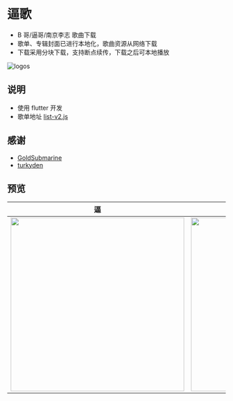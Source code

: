 # 逼歌

- B 哥/逼哥/南京李志 歌曲下载
- 歌单、专辑封面已进行本地化，歌曲资源从网络下载
- 下载采用分块下载，支持断点续传，下载之后可本地播放

![logos](https://user-images.githubusercontent.com/70327450/215376089-710c2b99-a605-437d-b87a-1c578c31aac3.jpg)

## 说明

- 使用 flutter 开发
- 歌单地址 [list-v2.js](https://testingcf.jsdelivr.net/gh/nj-lizhi/song@master/audio/list-v2.js)

## 感谢

- [GoldSubmarine](https://github.com/GoldSubmarine)
- [turkyden](https://github.com/turkyden)

## 预览

| 逼                                                                                                                              | 歌                                                                                                                              |
| ------------------------------------------------------------------------------------------------------------------------------- | ------------------------------------------------------------------------------------------------------------------------------- |
| <img src="https://user-images.githubusercontent.com/70327450/215376089-710c2b99-a605-437d-b87a-1c578c31aac3.jpg" width="400" /> | <img src="https://user-images.githubusercontent.com/70327450/215376098-fd3dc54a-9e3a-4da8-b628-0b24675b1af1.jpg" width="400" /> |
